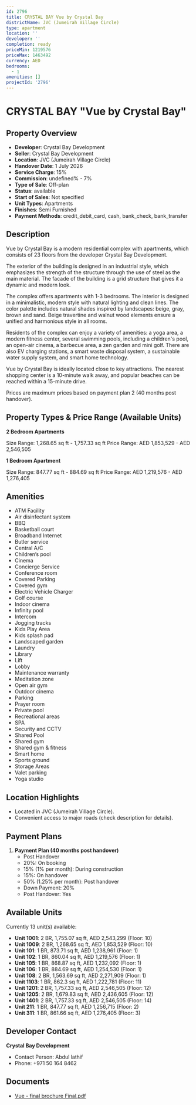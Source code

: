 ```yaml
---
id: 2796
title: CRYSTAL BAY Vue by Crystal Bay
districtName: JVC (Jumeirah Village Circle)
type: apartment
location: ''
developer: ''
completion: ready
priceMin: 1219576
priceMax: 1463492
currency: AED
bedrooms:
  - 1
amenities: []
projectId: '2796'
---
```


# CRYSTAL BAY "Vue by Crystal Bay"

## Property Overview
- **Developer**: Crystal Bay Development
- **Seller**: Crystal Bay Development
- **Location**: JVC (Jumeirah Village Circle)
- **Handover Date**: 1 July 2026
- **Service Charge**: 15%
- **Commission**: undefined% - 7%
- **Type of Sale**: Off-plan
- **Status**: available
- **Start of Sales**: Not specified
- **Unit Types**: Apartments
- **Finishes**: Semi Furnished
- **Payment Methods**: credit_debit_card, cash, bank_check, bank_transfer

## Description
Vue by Crystal Bay is a modern residential complex with apartments, which consists of 23 floors from the developer Crystal Bay Development.

The exterior of the building is designed in an industrial style, which emphasizes the strength of the structure through the use of steel as the main material. The facade of the building is a grid structure that gives it a dynamic and modern look.

The complex offers apartments with 1-3 bedrooms. The interior is designed in a minimalistic, modern style with natural lighting and clean lines. The color palette includes natural shades inspired by landscapes: beige, gray, brown and sand. Beige travertine and walnut wood elements ensure a unified and harmonious style in all rooms.

Residents of the complex can enjoy a variety of amenities: a yoga area, a modern fitness center, several swimming pools, including a children's pool, an open-air cinema, a barbecue area, a zen garden and mini golf. There are also EV charging stations, a smart waste disposal system, a sustainable water supply system, and smart home technology.

Vue by Crystal Bay is ideally located close to key attractions. The nearest shopping center is a 10-minute walk away, and popular beaches can be reached within a 15-minute drive.

Prices are maximum prices based on payment plan 2 (40 months post handover).

## Property Types & Price Range (Available Units)
**2 Bedroom Apartments**

Size Range: 1,268.65 sq ft - 1,757.33 sq ft
Price Range: AED 1,853,529 - AED 2,546,505

**1 Bedroom Apartment**

Size Range: 847.77 sq ft - 884.69 sq ft
Price Range: AED 1,219,576 - AED 1,276,405

## Amenities
- ATM Facility
- Air disinfectant system
- BBQ
- Basketball court
- Broadband Internet
- Butler service
- Central A/C
- Children’s pool
- Cinema
- Concierge Service
- Conference room
- Covered Parking
- Covered gym
- Electric Vehicle Charger
- Golf course
- Indoor cinema
- Infinity pool
- Intercom
- Jogging tracks
- Kids Play Area
- Kids splash pad
- Landscaped garden
- Laundry
- Library
- Lift
- Lobby
- Maintenance warranty
- Meditation zone
- Open air gym
- Outdoor cinema
- Parking
- Prayer room
- Private pool
- Recreational areas
- SPA
- Security and CCTV
- Shared Pool
- Shared gym
- Shared gym & fitness
- Smart home
- Sports ground
- Storage Areas
- Valet parking
- Yoga studio

## Location Highlights
- Located in JVC (Jumeirah Village Circle).
- Convenient access to major roads (check description for details).

## Payment Plans
1. **Payment Plan (40 months post handover)**
   - Post Handover
   - 20%: On booking
   - 15% (1% per month): During construction
   - 15%: On handover
   - 50% (1.25% per month): Post handover
   - Down Payment: 20%
   - Post Handover: Yes

## Available Units
Currently 13 unit(s) available:
- **Unit 1001**: 2 BR, 1,755.07 sq ft, AED 2,543,299 (Floor: 10)
- **Unit 1009**: 2 BR, 1,268.65 sq ft, AED 1,853,529 (Floor: 10)
- **Unit 101**: 1 BR, 873.71 sq ft, AED 1,238,961 (Floor: 1)
- **Unit 102**: 1 BR, 860.04 sq ft, AED 1,219,576 (Floor: 1)
- **Unit 105**: 1 BR, 868.87 sq ft, AED 1,232,092 (Floor: 1)
- **Unit 106**: 1 BR, 884.69 sq ft, AED 1,254,530 (Floor: 1)
- **Unit 108**: 2 BR, 1,563.69 sq ft, AED 2,271,909 (Floor: 1)
- **Unit 1103**: 1 BR, 862.3 sq ft, AED 1,222,781 (Floor: 11)
- **Unit 1201**: 2 BR, 1,757.33 sq ft, AED 2,546,505 (Floor: 12)
- **Unit 1205**: 2 BR, 1,679.83 sq ft, AED 2,436,605 (Floor: 12)
- **Unit 1401**: 2 BR, 1,757.33 sq ft, AED 2,546,505 (Floor: 14)
- **Unit 211**: 1 BR, 847.77 sq ft, AED 1,256,715 (Floor: 2)
- **Unit 311**: 1 BR, 861.66 sq ft, AED 1,276,405 (Floor: 3)

## Developer Contact
**Crystal Bay Development**
- Contact Person: Abdul lathif
- Phone: +971 50 164 8462

## Documents
- [Vue - final brochure Final.pdf](https://cdn.geniemap.net/2024/08/13/K7mOhEEUJX4jywnTyGLm7KzfLN2Gpo02ydRti0aM.pdf)
